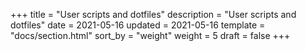 +++
title = "User scripts and dotfiles"
description = "User scripts and dotfiles"
date = 2021-05-16
updated = 2021-05-16
template = "docs/section.html"
sort_by = "weight"
weight = 5
draft = false
+++
